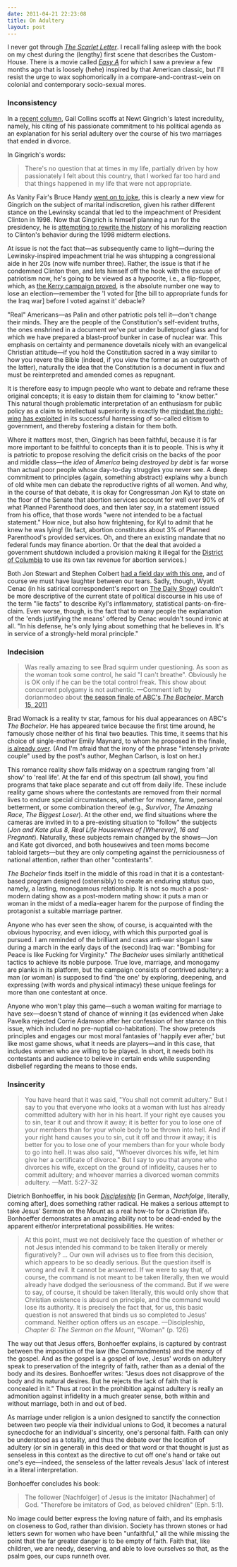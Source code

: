 ```yaml
---
date: 2011-04-21 22:23:08
title: On Adultery
layout: post
---
```


I never got through _[The Scarlet Letter](http://www.amazon.com/Scarlet-Letter-Writings-Critical-Editions/dp/0393979539/ref=sr_1_4?s=books&amp;ie=UTF8&amp;qid=1303438940&amp;sr=1-4)_. I recall falling asleep with the book on my chest during the (lengthy) first scene that describes the Custom-House. There is a movie called _[Easy A](http://www.rottentomatoes.com/m/easy-a/)_ for which I saw a preview a few months ago that is loosely (hehe) inspired by that American classic, but I'll resist the urge to wax sophomorically in a compare-and-contrast-vein on colonial and contemporary socio-sexual mores.

### Inconsistency
In a [recent column](http://www.nytimes.com/2011/03/12/opinion/12collins.html), Gail Collins scoffs at Newt Gingrich's latest incredulity, namely, his citing of his passionate commitment to his political agenda as an explanation for his serial adultery over the course of his two marriages that ended in divorce.

In Gingrich's words:
> There's no question that at times in my life, partially driven by how passionately I felt about this country, that I worked far too hard and that things happened in my life that were not appropriate.

As Vanity Fair's Bruce Handy [went on to joke](http://www.vanityfair.com/online/daily/2011/03/ten-observations-about-newt-gingrichs-adultery-rationale.html), this is clearly a new view for Gingrich on the subject of marital indiscretion, given his rather different stance on the Lewinsky scandal that led to the impeachment of President Clinton in 1998. Now that Gingrich is himself planning a run for the presidency, he is [attempting to rewrite the history](http://www.washingtonpost.com/blogs/plum-line/post/newt-gingrich-rewrites-history-of-role-in-clinton-impeachment/2011/03/03/AF17PnoB_blog.html) of his moralizing reaction to Clinton's behavior during the 1998 midterm elections.

At issue is not the fact that—as subsequently came to light—during the Lewinsky-inspired impeachment trial he was shtupping a congressional aide in her 20s (now wife number three). Rather, the issue is that if he condemned Clinton then, and lets himself off the hook with the excuse of patriotism now, he's going to be viewed as a hypocrite, i.e., a flip-flopper, which, as [the Kerry campaign proved](http://www.cbsnews.com/stories/2004/09/29/politics/main646435.shtml), is the absolute number one way to lose an election—remember the 'I voted for [the bill to appropriate funds for the Iraq war] before I voted against it' debacle?

"Real" Americans—as Palin and other patriotic pols tell it—don't change their minds. They are the people of the Constitution's self-evident truths, the ones enshrined in a document we've put under bulletproof glass and for which we have prepared a blast-proof bunker in case of nuclear war. This emphasis on certainty and permanence dovetails nicely with an evangelical Christian attitude—if you hold the Constitution sacred in a way similar to how you revere the Bible (indeed, if you view the former as an outgrowth of the latter), naturally the idea that the Constitution is a document in flux and must be reinterpreted and amended comes as repugnant.

It is therefore easy to impugn people who want to debate and reframe these original concepts; it is easy to distain them for claiming to "know better." This natural though problematic interpretation of an enthusiasm for public policy as a claim to intellectual superiority is exactly the [mindset the right-wing has exploited](http://www.amazon.com/Whats-Matter-Kansas-Conservatives-America/dp/0805073396) in its successful harnessing of so-called elitism to government, and thereby fostering a distain for them both.

Where it matters most, then, Gingrich has been faithful, because it is far more important to be faithful to concepts than it is to people. This is why it is patriotic to propose resolving the deficit crisis on the backs of the poor and middle class—the _idea_ of _America_ being _destroyed by debt_ is far worse than actual poor people whose day-to-day struggles you never see. A deep commitment to principles (again, something abstract) explains why a bunch of old white men can debate the reproductive rights of all women. And why, in the course of that debate, it is okay for Congressman Jon Kyl to state on the floor of the Senate that abortion services account for well over 90% of what Planned Parenthood does, and then later say, in a statement issued from his office, that those words "were not intended to be a factual statement." How nice, but also how frightening, for Kyl to admit that he knew he was lying! (In fact, abortion constitutes about 3% of Planned Parenthood's provided services. Oh, and there an existing mandate that no federal funds may finance abortion. Or that the deal that avoided a government shutdown included a provision making it illegal for the [District of Columbia](http://www.npr.org/2011/04/11/135317751/congresswoman-budget-bears-bad-news-for-nations-capital) to use its own tax revenue for abortion services.)

Both Jon Stewart and Stephen Colbert [had a field day with this one](http://www.npr.org/blogs/itsallpolitics/2011/04/12/135347030/jon-stewart-stephen-colbert-tweak-sen-kyl-on-planned-parenthood), and of course we must have laughter between our tears. Sadly, though, Wyatt Cenac (in his satirical correspondent's report on [The Daily Show](http://www.thedailyshow.com/watch/mon-april-11-2011/countdown-to-the-next-countdown---jon-kyl-lies-about-planned-parenthood)) couldn't be more descriptive of the current state of political discourse in his use of the term "lie facts" to describe Kyl's inflammatory, statistical pants-on-fire-claim. Even worse, though, is the fact that to many people the explanation of the 'ends justifying the means' offered by Cenac wouldn't sound ironic at all. "In his defense, he's only lying about something that he believes in. It's in service of a strongly-held moral principle."

### Indecision
> Was really amazing to see Brad squirm under questioning. As soon as the woman took some control, he said "I can't breathe". Obviously he is OK only if he can be the total control freak. This show about concurrent polygamy is not authentic. —Comment left by dorianmodeo about [the season finale of ABC's _The Bachelor_, March 15, 2011](http://www.cbsnews.com/8301-31749_162-20043169-10391698.html)

Brad Womack is a reality tv star, famous for his dual appearances on ABC's _The Bachelor_. He has appeared twice because the first time around, he famously chose neither of his final two beauties. This time, it seems that his choice of single-mother Emily Maynard, to whom he proposed in the finale, [is already over](http://www.buddytv.com/articles/the-bachelor/the-bachelor-breakup-are-brad-40054.aspx). (And I'm afraid that the irony of the phrase "intensely private couple" used by the post's author, Meghan Carlson, is lost on her.)

This romance reality show falls midway on a spectrum ranging from 'all show' to 'real life'. At the far end of this spectrum (all show), you find programs that take place separate and cut off from daily life. These include reality game shows where the contestants are removed from their normal lives to endure special circumstances, whether for money, fame, personal betterment, or some combination thereof (e.g., _Survivor_, _The Amazing Race_, _The Biggest Loser_). At the other end, we find situations where the cameras are invited in to a pre-existing situation to "follow" the subjects (_Jon and Kate plus 8_, _Real Life Housewives of [Wherever]_, _16 and Pregnant_). Naturally, these subjects remain changed by the shows—Jon and Kate got divorced, and both housewives and teen moms become tabloid targets—but they are only competing against the perniciousness of national attention, rather than other "contestants".

_The Bachelor_ finds itself in the middle of this road in that it is a contestant-based program designed (ostensibly) to create an enduring status quo, namely, a lasting, monogamous relationship. It is not so much a post-modern dating show as a post-modern mating show: it puts a man or woman in the midst of a media-eager harem for the purpose of finding the protagonist a suitable marriage partner.

Anyone who has ever seen the show, of course, is acquainted with the obvious hypocrisy, and even idiocy, with which this purported goal is pursued. I am reminded of the brilliant and crass anti-war slogan I saw during a march in the early days of the (second) Iraq war: "Bombing for Peace is like Fucking for Virginity." _The Bachelor_ uses similarly antithetical tactics to achieve its noble purpose. True love, marriage, and monogamy are planks in its platform, but the campaign consists of contrived adultery: a man (or woman) is supposed to find 'the one' by exploring, deepening, and expressing (with words and physical intimacy) these unique feelings for more than one contestant at once.

Anyone who won't play this game—such a woman waiting for marriage to have sex—doesn't stand of chance of winning it (as evidenced when Jake Pavelka rejected Corrie Adamson after her confession of her stance on this issue, which included no pre-nuptial co-habitation). The show pretends principles and engages our most moral fantasies of 'happily ever after,' but like most game shows, what it needs are players—and in this case, that includes women who are willing to be played. In short, it needs both its contestants and audience to believe in certain ends while suspending disbelief regarding the means to those ends.

### Insincerity
> You have heard that it was said, "You shall not commit adultery." But I say to you that everyone who looks at a woman with lust has already committed adultery with her in his heart. If your right eye causes you to sin, tear it out and throw it away; it is better for you to lose one of your members than for your whole body to be thrown into hell. And if your right hand causes you to sin, cut it off and throw it away; it is better for you to lose one of your members than for your whole body to go into hell. It was also said, "Whoever divorces his wife, let him give her a certificate of divorce." But I say to you that anyone who divorces his wife, except on the ground of infidelity, causes her to commit adultery; and whoever marries a divorced woman commits adultery. —Matt. 5:27-32

Dietrich Bonhoeffer, in his book [_Discipleship_](http://www.amazon.com/Discipleship-Dietrich-Bonhoeffer-Works-Vol/dp/0800683242) [in German, _Nachfolge_, literally, coming after], does something rather radical. He makes a serious attempt to take Jesus' Sermon on the Mount as a real how-to for a Christian life. Bonhoeffer demonstrates an amazing ability not to be dead-ended by the apparent either/or interpretational possibilities. He writes:

> At this point, must we not decisively face the question of whether or not Jesus intended his command to be taken literally or merely figuratively? ... Our own will advises us to flee from this decision, which appears to be so deadly serious. But the question itself is wrong and evil. It cannot be answered. If we were to say that, of course, the command is not meant to be taken literally, then we would already have dodged the seriousness of the command. But if we were to say, of course, it should be taken literally, this would only show that Christian existence is absurd on principle, and the command would lose its authority. It is precisely the fact that, for us, this basic question is not answered that binds us so completed to Jesus' command. Neither option offers us an escape. —Discipleship, _Chapter 6: The Sermon on the Mount_, "Woman" (p. 126)

The way out that Jesus offers, Bonhoeffer explains, is captured by contrast between the imposition of the law (the Commandments) and the mercy of the gospel. And as the gospel is a gospel of love, Jesus' words on adultery speak to preservation of the integrity of faith, rather than as a denial of the body and its desires. Bonhoeffer writes: "Jesus does not disapprove of the body and its natural desires. But he rejects the lack of faith that is concealed in it." Thus at root in the prohibition against adultery is really an admonition against infidelity in a much greater sense, both within and without marriage, both in and out of bed.

As marriage under religion is a union designed to sanctify the connection between two people via their individual unions to God, it becomes a natural synecdoche for an individual's sincerity, one's personal faith. Faith can only be understood as a totality, and thus the debate over the location of adultery (or sin in general) in this deed or that word or that thought is just as senseless in this context as the directive to cut off one's hand or take out one's eye—indeed, the senseless of the latter reveals Jesus' lack of interest in a literal interpretation.

Bonhoeffer concludes his book:
> The follower [Nachfolger] of Jesus is the imitator [Nachahmer] of God. "Therefore be imitators of God, as beloved children" (Eph. 5:1).

No image could better express the loving nature of faith, and its emphasis on closeness to God, rather than division. Society has thrown stones or had letters sewn for women who have been "unfaithful," all the while missing the point that the far greater danger is to be empty of faith. Faith that, like children, we are needy, deserving, and able to love ourselves so that, as the psalm goes, our cups runneth over.
